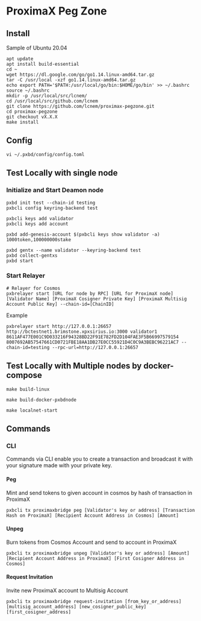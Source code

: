 # ProximaX Peg Zone

## Install

Sample of Ubuntu 20.04

```shell
apt update
apt install build-essential
cd ~
wget https://dl.google.com/go/go1.14.linux-amd64.tar.gz
tar -C /usr/local -xzf go1.14.linux-amd64.tar.gz
echo export PATH='$PATH:/usr/local/go/bin:$HOME/go/bin' >> ~/.bashrc
source ~/.bashrc
mkdir -p /usr/local/src/lcnem/
cd /usr/local/src/github.com/lcnem
git clone https://github.com/lcnem/proximax-pegzone.git
cd proximax-pegzone
git checkout vX.X.X
make install
```

## Config

```shell
vi ~/.pxbd/config/config.toml
```

## Test Locally with single node

### Initialize and Start Deamon node

```shell
pxbd init test --chain-id testing
pxbcli config keyring-backend test

pxbcli keys add validator
pxbcli keys add account

pxbd add-genesis-account $(pxbcli keys show validator -a) 1000token,100000000stake

pxbd gentx --name validator --keyring-backend test
pxbd collect-gentxs
pxbd start
```

### Start Relayer

```shell
# Relayer for Cosmos
pxbrelayer start [URL for node by RPC] [URL for ProximaX node] [Validator Name] [ProximaX Cosigner Private Key] [ProximaX Multisig Account Public Key] --chain-id=[ChainID]
```

Example

```shell
pxbrelayer start http://127.0.0.1:26657 http://bctestnet1.brimstone.xpxsirius.io:3000 validator1  8611AF477E001C9D033216F94328BD22F91E782FD2D104FAE3F5B66997579154 8007692AB57547661CD0721FBE18AA1DB27E0CC55921D4C0C9A3BEBC96221AC7 --chain-id=testing --rpc-url=http://127.0.0.1:26657
```

## Test Locally with Multiple nodes by docker-compose

```shell
make build-linux

make build-docker-pxbdnode

make localnet-start
```

## Commands

### CLI

Commands via CLI enable you to create a transaction and broadcast it with your signature made with your private key.

#### Peg

Mint and send tokens to given account in cosmos by hash of transaction in ProximaX

```shell
pxbcli tx proximaxbridge peg [Validator's key or address] [Transaction Hash on ProximaX] [Recipient Account Address in Cosmos] [Amount]
```

#### Unpeg

Burn tokens from Cosmos Account and send to account in ProximaX

```shell
pxbcli tx proximaxbridge unpeg [Validator's key or address] [Amount] [Recipient Account Address in ProximaX] [First Cosigner Address in Cosmos]
```

#### Request Invitation

Invite new ProximaX account to Multisig Account

```shell
pxbcli tx proximaxbridge request-invitation [from_key_or_address] [multisig_account_address] [new_cosigner_public_key] [first_cosigner_address]
```
